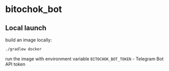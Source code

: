 # bitochok_bot

## Local launch

 build an image locally:
 
 ```bash
 ./gradlew docker
 ```
 
 run the image with environment variable `BITOCHOK_BOT_TOKEN` - Telegram Bot API token
